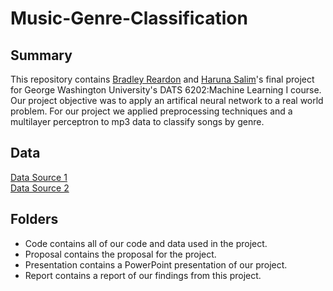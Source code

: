 # Music-Genre-Classification

## Summary
This repository contains [Bradley Reardon](https://github.com/breardon7) and [Haruna Salim](https://github.com/BABAYEGAR)'s final project for George Washington University's DATS 6202:Machine Learning I course.
Our project objective was to apply an artifical neural network to a real world problem. For our project we applied preprocessing techniques and a multilayer perceptron to mp3 data to classify songs by genre.

## Data
[Data Source 1](https://www.kaggle.com/tejasj/genre-prediction?select=dataset.csv)   
[Data Source 2]()

## Folders
* Code contains all of our code and data used in the project.
* Proposal contains the proposal for the project.
* Presentation contains a PowerPoint presentation of our project.
* Report contains a report of our findings from this project.
